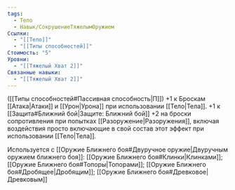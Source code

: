 ```yaml
---
tags:
  - Тело
  - Навык/СокрушениеТяжелымОружием
Ссылки:
  - "[[Тело]]"
  - "[[Типы способностей]]"
Стоимость: "5"
Уровни:
  - "[[Тяжелый Хват 2]]"
Связанные навыки:
  - "[[Тяжелый Хват 2]]"
---
```

([[Типы способностей#Пассивная способность|П]]) +1 к Броскам [[Атака|Атаки]] и [[Урон|Урона]] при использовании [[Тело|Тела]].
+1 к [[Защита#Ближний бой|Защите: Ближний бой]]
+2 на броски сопротивления при попытках [[Разоружение|Разоружения]], включая воздействия просто включающие в свой состав этот эффект при использовании [[Тело|Тела]].

Используется с [[Оружие Ближнего боя#Двуручное оружие|Двуручным оружием ближнего боя]]: [[Оружие Ближнего боя#Клинки|Клинками]]; [[Оружие Ближнего боя#Топоры|Топорами]]; [[Оружие Ближнего боя#Дробящее|Дробящим]]; [[Оружие Ближнего боя#Древковое|Древковым]]